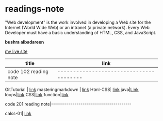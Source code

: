 # readings-note

"Web development" is the work involved in developing a Web site for the Internet (World Wide Web) or an intranet (a private network). Every Web Developer must have a basic understanding of HTML, CSS, and JavaScript.

**bushra albadareen**

[my live site](https://bushra-albadareen.github.io/readings-note/)

title | link
 --------------| ----------------------------------------------------------------------
 code 102 reading note|---------------------------------------
 
 GitTutorial | [link](https://bushra-albadareen.github.io/readings-note/GitTutorial)
 masteringmarkdown | [link](https://bushra-albadareen.github.io/readings-note/masteringmarkdown)
 Html-CSS| [link](https://bushra-albadareen.github.io/readings-note/Html-CSS)
 java|[Link](https://bushra-albadareen.github.io/readings-note/java)
 loops|[link](https://bushra-albadareen.github.io/readings-note/loops)
 CSS|[link](https://bushra-albadareen.github.io/readings-note/CSS)
 function|[link](https://bushra-albadareen.github.io/readings-note/function)
 
 code 201 reading note|-----------------------------------------
 
 calss-01| [link](https://bushra-albadareen.github.io/readings-note/calss-01)
 

